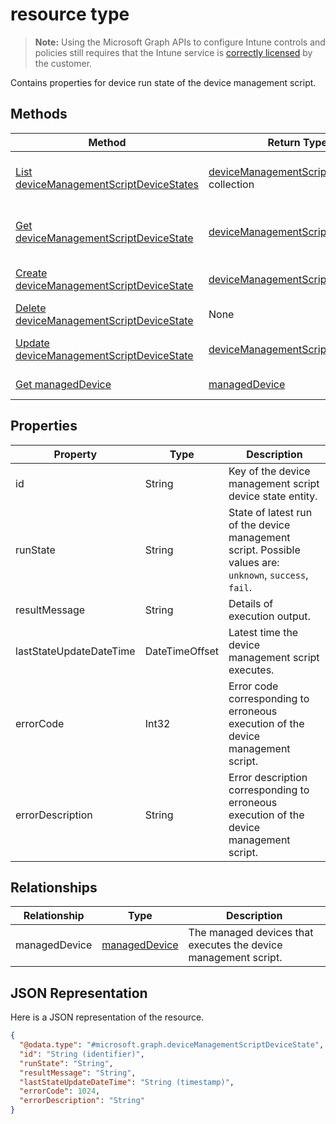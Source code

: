 ﻿#  resource type

> **Note:** Using the Microsoft Graph APIs to configure Intune controls and policies still requires that the Intune service is [correctly licensed](https://go.microsoft.com/fwlink/?linkid=839381) by the customer.

Contains properties for device run state of the device management script.
## Methods
|Method|Return Type|Description|
|---|---|---|
|[List deviceManagementScriptDeviceStates](../api/intune_devicefe_devicemanagementscriptdevicestate_list.md)|[deviceManagementScriptDeviceState](../resources/intune_devicefe_devicemanagementscriptdevicestate.md) collection|List properties and relationships of the [deviceManagementScriptDeviceState](../resources/intune_devicefe_devicemanagementscriptdevicestate.md) objects.|
|[Get deviceManagementScriptDeviceState](../api/intune_devicefe_devicemanagementscriptdevicestate_get.md)|[deviceManagementScriptDeviceState](../resources/intune_devicefe_devicemanagementscriptdevicestate.md)|Read properties and relationships of the [deviceManagementScriptDeviceState](../resources/intune_devicefe_devicemanagementscriptdevicestate.md) object.|
|[Create deviceManagementScriptDeviceState](../api/intune_devicefe_devicemanagementscriptdevicestate_create.md)|[deviceManagementScriptDeviceState](../resources/intune_devicefe_devicemanagementscriptdevicestate.md)|Create a new [deviceManagementScriptDeviceState](../resources/intune_devicefe_devicemanagementscriptdevicestate.md) object.|
|[Delete deviceManagementScriptDeviceState](../api/intune_devicefe_devicemanagementscriptdevicestate_delete.md)|None|Deletes a [deviceManagementScriptDeviceState](../resources/intune_devicefe_devicemanagementscriptdevicestate.md).|
|[Update deviceManagementScriptDeviceState](../api/intune_devicefe_devicemanagementscriptdevicestate_update.md)|[deviceManagementScriptDeviceState](../resources/intune_devicefe_devicemanagementscriptdevicestate.md)|Update the properties of a [deviceManagementScriptDeviceState](../resources/intune_devicefe_devicemanagementscriptdevicestate.md) object.|
|[Get managedDevice](../api/intune_devicefe_manageddevice_get.md)|[managedDevice](../resources/intune_devicefe_manageddevice.md)|Read properties and relationships of the [managedDevice](../resources/intune_devicefe_manageddevice.md) object.|

## Properties
|Property|Type|Description|
|---|---|---|
|id|String|Key of the device management script device state entity.|
|runState|String|State of latest run of the device management script. Possible values are: `unknown`, `success`, `fail`.|
|resultMessage|String|Details of execution output.|
|lastStateUpdateDateTime|DateTimeOffset|Latest time the device management script executes.|
|errorCode|Int32|Error code corresponding to erroneous execution of the device management script.|
|errorDescription|String|Error description corresponding to erroneous execution of the device management script.|

## Relationships
|Relationship|Type|Description|
|---|---|---|
|managedDevice|[managedDevice](../resources/intune_devicefe_manageddevice.md)|The managed devices that executes the device management script.|

## JSON Representation
Here is a JSON representation of the resource.
<!-- {
  "blockType": "resource",
  "keyProperty": "id",
  "@odata.type": "microsoft.graph.deviceManagementScriptDeviceState"
}
-->
```json
{
  "@odata.type": "#microsoft.graph.deviceManagementScriptDeviceState",
  "id": "String (identifier)",
  "runState": "String",
  "resultMessage": "String",
  "lastStateUpdateDateTime": "String (timestamp)",
  "errorCode": 1024,
  "errorDescription": "String"
}
```



